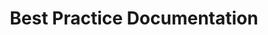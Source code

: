 ---
title: Best Practice Documentation
layout: questions
parent: Questions
grand_parent: CompTIA A+ 220-1102 (Core 2)
permalink: /education/comptia/a-plus/core-two/questions/documentation/
has_children: false
questions:
    - question: "<p>You are writing a proposal to improve a company’s current support procedures with a ticketing system. You have identified the following requirements for information that each ticket should capture. Following the CompTIA A+ objectives, what additional field or data point should be captured?</p>
    <ul>
      <li>User information</li>
      <li>Device information</li>
      <li>Problem description/Progress notes/Problem resolution</li>
      <li>Categories</li>
      <li>Escalation levels</li>
    </ul>"
      answer: "This list contains no means of recording the severity of the ticket. This field is important for prioritizing issues."
    - question: "What role do barcodes play in managing inventory?"
      answer: "An inventory is a list of assets stored as database records. You must be able to correlate each physical device with an asset record by labeling it. A barcode label is a good way of doing this. "
    - question: "What are the two main types of network topology diagrams?"
      answer: "You can create diagrams to show the physical topology or the logical topology. The physical topology shows how nodes are connected by cabling. The logical topology shows IP addresses and subnets/VLANs. There are lots of other types of network topology diagrams, of course, but physical and logical are the two basic distinctions you can make. It is best practice not to try to create a diagram that shows both as this is likely to reduce clarity."
    - question: "What is the purpose of a KB?"
      answer: "A knowledge base (KB) is a reference to assist with installing, configuring, and troubleshooting hardware and software. KBs might be created by vendors to support their products. A company might also create an internal KB, populated with guidelines, procedures, information from service tickets, and answers to frequently asked questions (FAQs)."
    - question: "The contract ended recently for several workers who were hired for a specific project. The IT department has not yet removed those employees' login accounts. It appears that one of the accounts has been used to access the network, and a rootkit was installed on a server. You immediately contact the agency the employee was hired through and learn that the employee is out of the country, so it is unlikely that this person caused the problem. What actions do you need to take?"
      answer: "You need to create an incident report, remove or disable the login accounts, isolate the infected server and possibly any user computers that communicate with the server, and remove the rootkit from the server. In terms of wider security policies, investigate why the temporary accounts were not disabled on completion of the project."
---